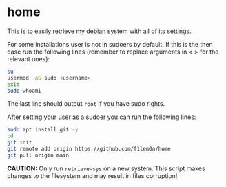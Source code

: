 # home

This is to easily retrieve my debian system with all of its settings.

For some installations user is not in sudoers by default.
If this is the then case run the following lines (remember
to replace arguments in < > for the relevant ones):

```bash
su
usermod -aG sudo <username>
exit
sudo whoami
```

The last line should output `root` if you have sudo rights.

After setting your user as a sudoer you can run the following lines:

```bash
sudo apt install git -y
cd
git init
git remote add origin https://github.com/f1lem0n/home
git pull origin main
```

**CAUTION:** Only run `retrieve-sys` on a new system. This script
makes changes to the filesystem and may result in files corruption!
